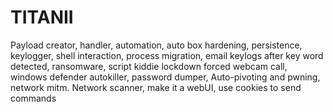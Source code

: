 # TITANII
Payload creator, handler, automation, auto box hardening, persistence, keylogger, shell interaction, process migration, email keylogs after key word detected, ransomware, script kiddie lockdown forced webcam call, windows defender autokiller, password dumper, Auto-pivoting and pwning, network mitm.
Network scanner, make it a webUI, 
use cookies to send commands
